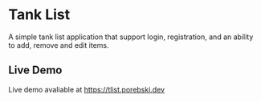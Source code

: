 # Tank List

A simple tank list application that support login, registration, and an ability to add, remove and edit items.

## Live Demo
Live demo avaliable at https://tlist.porebski.dev
